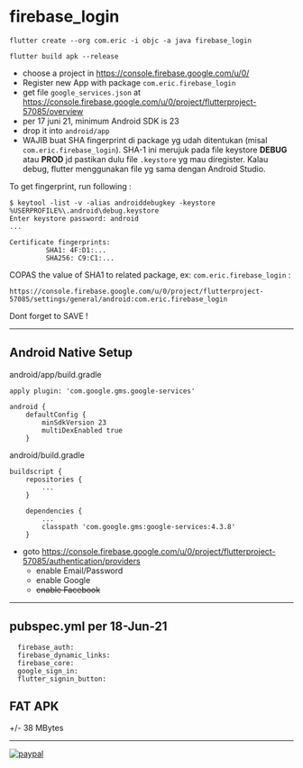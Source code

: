 # firebase_login

 
```
flutter create --org com.eric -i objc -a java firebase_login

flutter build apk --release
```

* choose a project in https://console.firebase.google.com/u/0/ 
* Register new App with package `com.eric.firebase_login`
* get file `google_services.json` at https://console.firebase.google.com/u/0/project/flutterproject-57085/overview
* per 17 juni 21, minimum Android SDK is 23
* drop it into `android/app`
* WAJIB buat SHA fingerprint di package yg udah ditentukan (misal `com.eric.firebase_login`). SHA-1 ini merujuk pada file keystore **DEBUG** atau **PROD** jd pastikan dulu file `.keystore` yg mau diregister.
Kalau debug, flutter menggunakan file yg sama dengan Android Studio.

To get fingerprint, run following :
```
$ keytool -list -v -alias androiddebugkey -keystore %USERPROFILE%\.android\debug.keystore
Enter keystore password: android
...

Certificate fingerprints:
         SHA1: 4F:D1:...
         SHA256: C9:C1:...
```
COPAS the value of SHA1 to related package, ex: `com.eric.firebase_login` :
```
https://console.firebase.google.com/u/0/project/flutterproject-57085/settings/general/android:com.eric.firebase_login
```
Dont forget to SAVE !

---
## Android Native Setup

android/app/build.gradle
```
apply plugin: 'com.google.gms.google-services'

android {
    defaultConfig {
        minSdkVersion 23
        multiDexEnabled true
    }
```

android/build.gradle
```
buildscript {
    repositories {
        ...
    }

    dependencies {
        ...
        classpath 'com.google.gms:google-services:4.3.8'
    }
```

* goto https://console.firebase.google.com/u/0/project/flutterproject-57085/authentication/providers
    * enable Email/Password
    * enable Google
    * ~~enable Facebook~~


---
## pubspec.yml per 18-Jun-21
```
  firebase_auth:
  firebase_dynamic_links:
  firebase_core:
  google_sign_in:
  flutter_signin_button:
```

## FAT APK
+/- 38 MBytes

---

[![paypal](https://www.paypalobjects.com/en_US/i/btn/btn_donateCC_LG.gif)](https://www.paypal.me/ellkana)